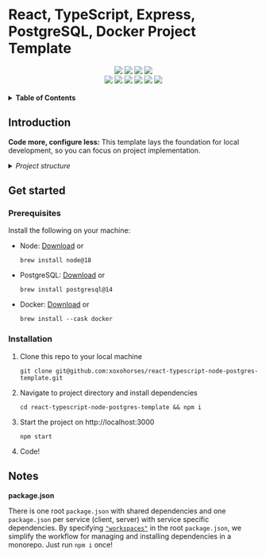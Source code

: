 <a name="readme-top"></a>

# React, TypeScript, Express, PostgreSQL, Docker Project Template

<div align="center">
    <img src="https://img.shields.io/badge/React-20232A?style=for-the-badge&logo=react&logoColor=61DAFB"/>
    <img src="https://img.shields.io/badge/Express%20js-000000?style=for-the-badge&logo=express&logoColor=white"/>
    <img src="https://img.shields.io/badge/PostgreSQL-316192?style=for-the-badge&logo=postgresql&logoColor=white"/>
    <img src="https://img.shields.io/badge/Docker-2CA5E0?style=for-the-badge&logo=docker&logoColor=white"/>
    <br/>
    <img src="https://img.shields.io/badge/TypeScript-007ACC?style=for-the-badge&logo=typescript&logoColor=white"/>
    <img src="https://img.shields.io/badge/ts--node-3178C6?style=for-the-badge&logo=ts-node&logoColor=white"/>
    <img src="https://img.shields.io/badge/Webpack-8DD6F9?style=for-the-badge&logo=Webpack&logoColor=white"/>
    <img src="https://img.shields.io/badge/Babel-F9DC3E?style=for-the-badge&logo=babel&logoColor=white"/>
    <img src="https://img.shields.io/badge/eslint-3A33D1?style=for-the-badge&logo=eslint&logoColor=white"/>
    <img src="https://img.shields.io/badge/prettier-1A2C34?style=for-the-badge&logo=prettier&logoColor=F7BA3E"/>
</div>
<br/>
<details>
  <summary><b>Table of Contents</b></summary>
  <ol>
    <li>
      <a href="#introduction">Introduction</a>
    </li>
    <li>
      <a href="#get-started">Getting Started</a>
      <ul>
        <li><a href="#prerequisites">Prerequisites</a></li>
        <li><a href="#installation">Installation</a></li>
      </ul>
    </li>
    <li>
      <a href="#notes">Notes</a>
    </li>
  </ol>
</details>

## Introduction

**Code more, configure less:** This template lays the foundation for local development, so you can focus on project implementation.

<details>
  <summary><i>Project structure</i></summary>

```
/node_modules
/packages
|  /client
|  |  /public
|  |  |  index.html
|  |  /src
|  |  |  App.tsx
|  |  index.tsx
|  |  Dockerfile
|  |  package.json
|  |  .babelrc
|  |  webpack.config.js
|  /server
|  |  /db
|  |  |  index.js
|  |  |  init.sql
|  |  /routes
|  |  |  user.ts
|  |  index.ts
|  |  Dockerfile
|  |  package.json
|  /shared
|  |  utils.ts
|  |  package.json
.eslintrc.js
.gitignore
.prettierrc.js
docker-compose.yml
package-lock.json
package.json
tsconfig.json
```

</details>

## Get started

### Prerequisites

Install the following on your machine:

- Node: [Download](https://nodejs.org/en/download) or
  ```
  brew install node@18
  ```
- PostgreSQL: [Download](https://www.postgresql.org/download/) or
  ```
  brew install postgresql@14
  ```
- Docker: [Download](https://docs.docker.com/engine/install/) or
  ```
  brew install --cask docker
  ```

### Installation

1. Clone this repo to your local machine

   ```
   git clone git@github.com:xoxohorses/react-typescript-node-postgres-template.git
   ```

2. Navigate to project directory and install dependencies

   ```
   cd react-typescript-node-postgres-template && npm i
   ```

3. Start the project on http://localhost:3000

   ```
   npm start
   ```

4. Code!

## Notes

**package.json**

There is one root `package.json` with shared dependencies and one `package.json` per service (client, server) with service specific dependencies. By specifying [`"workspaces"`](https://docs.npmjs.com/cli/v8/using-npm/workspaces) in the root `package.json`, we simplify the workflow for managing and installing dependencies in a monorepo. Just run `npm i` once!
